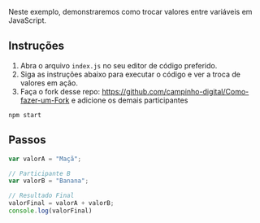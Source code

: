 Neste exemplo, demonstraremos como trocar valores entre variáveis em JavaScript.

## Instruções

1. Abra o arquivo `index.js` no seu editor de código preferido.
2. Siga as instruções abaixo para executar o código e ver a troca de valores em ação.
3. Faça o fork desse repo: https://github.com/campinho-digital/Como-fazer-um-Fork e adicione os demais participantes 
   
 `npm start` 

## Passos

```javascript
var valorA = "Maçã";

// Participante B
var valorB = "Banana";

// Resultado Final
valorFinal = valorA + valorB;
console.log(valorFinal)
```
